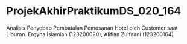# ProjekAkhirPraktikumDS_020_164
Analisis Penyebab Pembatalan Pemesanan Hotel oleh Customer saat Liburan.
Ergyna Islamiah (123200020), Alifian Zulfaani (123200164)

